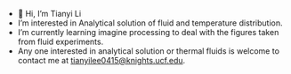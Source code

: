 - :grapes: Hi, I’m Tianyi Li
- I’m interested in Analytical solution of fluid and temperature distribution.
- I’m currently learning imagine processing to deal with the figures taken from fluid experiments.
- Any one interested in analytical solution or thermal fluids is welcome to contact me at tianyilee0415@knights.ucf.edu.

<!---
MTone92/MTone92 is a ✨ special ✨ repository because its `README.md` (this file) appears on your GitHub profile.
You can click the Preview link to take a look at your changes.
--->

